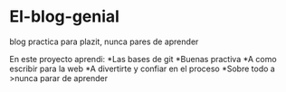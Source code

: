 # El-blog-genial
blog practica para plazit, nunca pares de aprender

En este proyecto aprendi:
*Las bases de git
*Buenas practiva
*A como escribir para la web
*A divertirte y confiar en el proceso
*Sobre todo a >nunca parar de aprender
